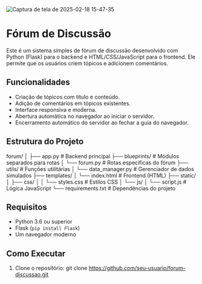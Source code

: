 ![Captura de tela de 2025-02-18 15-47-35](https://github.com/user-attachments/assets/ebae1057-0fc2-4fe8-9baa-036a1b139257)

# Fórum de Discussão
Este é um sistema simples de fórum de discussão desenvolvido com Python (Flask) para o backend e HTML/CSS/JavaScript para o frontend. Ele permite que os usuários criem tópicos e adicionem comentários.

## Funcionalidades
- Criação de tópicos com título e conteúdo.
- Adição de comentários em tópicos existentes.
- Interface responsiva e moderna.
- Abertura automática no navegador ao iniciar o servidor.
- Encerramento automático do servidor ao fechar a guia do navegador.

## Estrutura do Projeto
forum/
│
├── app.py                # Backend principal
├── blueprints/           # Módulos separados para rotas
│   └── forum.py          # Rotas específicas do fórum
├── utils/                # Funções utilitárias
│   └── data_manager.py   # Gerenciador de dados simulados
├── templates/
│   └── index.html        # Frontend (HTML)
├── static/
│   ├── css/
│   │   └── styles.css    # Estilos CSS
│   └── js/
│       └── script.js     # Lógica JavaScript
└── requirements.txt       # Dependências do projeto

## Requisitos
- Python 3.6 ou superior
- Flask (`pip install Flask`)
- Um navegador moderno

## Como Executar
1. Clone o repositório:
   git clone https://github.com/seu-usuario/forum-discussao.git
